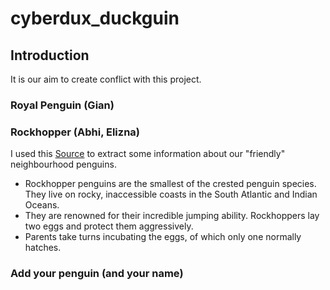 # cyberdux_duckguin

## Introduction

It is our aim to create conflict with this project. 

### Royal Penguin (Gian)


### Rockhopper (Abhi, Elizna)
I used this [Source]([url](https://www.aquarium.co.za/animals/northern-rockhopper-penguin)) to extract some information about our "friendly" neighbourhood penguins.

- Rockhopper penguins are the smallest of the crested penguin species. They live on rocky, inaccessible coasts in the South Atlantic and Indian Oceans.
- They are renowned for their incredible jumping ability. Rockhoppers lay two eggs and protect them aggressively.
- Parents take turns incubating the eggs, of which only one normally hatches.

### Add your penguin (and your name)

